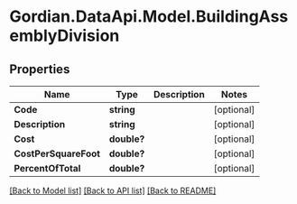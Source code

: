# Gordian.DataApi.Model.BuildingAssemblyDivision
## Properties

Name | Type | Description | Notes
------------ | ------------- | ------------- | -------------
**Code** | **string** |  | [optional] 
**Description** | **string** |  | [optional] 
**Cost** | **double?** |  | [optional] 
**CostPerSquareFoot** | **double?** |  | [optional] 
**PercentOfTotal** | **double?** |  | [optional] 

[[Back to Model list]](../README.md#documentation-for-models) [[Back to API list]](../README.md#documentation-for-api-endpoints) [[Back to README]](../README.md)

